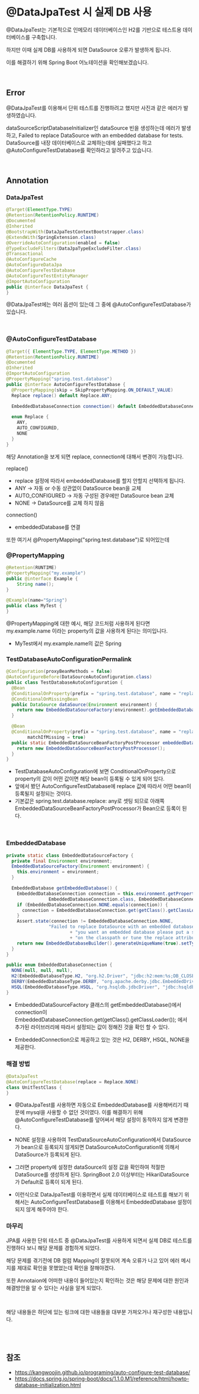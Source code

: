 # @DataJpaTest 시 실제 DB 사용
@DataJpaTest는 기본적으로 인메모리 데이터베이스인 H2를 기반으로 테스트용 데이터베이스를 구축합니다.

하지만 이때 실제 DB를 사용하게 되면 DataSource 오류가 발생하게 됩니다.

이를 해결하기 위해 Spring Boot 어노테이션을 확인해보겠습니다.

<br>

## Error

@DataJpaTest를 이용해서 단위 테스트를 진행하려고 했지만 사진과 같은 에러가 발생하였습니다.

dataSourceScriptDatabaseInitializer인 dataSource 빈을 생성하는데 에러가 발생하고, Failed to replace DataSource with an embedded database for tests. DataSource를 내장 데이터베이스로 교체하는데에 실패했다고 하고 @AutoConfigureTestDatabase를 확인하라고 알려주고 있습니다.

<br>

## Annotation

### DataJpaTest
``` java
@Target(ElementType.TYPE)
@Retention(RetentionPolicy.RUNTIME)
@Documented
@Inherited
@BootstrapWith(DataJpaTestContextBootstrapper.class)
@ExtendWith(SpringExtension.class)
@OverrideAutoConfiguration(enabled = false)
@TypeExcludeFilters(DataJpaTypeExcludeFilter.class)
@Transactional
@AutoConfigureCache
@AutoConfigureDataJpa
@AutoConfigureTestDatabase
@AutoConfigureTestEntityManager
@ImportAutoConfiguration
public @interface DataJpaTest {
}
```
@DataJpaTest에는 여러 옵션이 있는데 그 중에 @AutoConfigureTestDatabase가 있습니다.

<br>

### @AutoConfigureTestDatabase
``` java
@Target({ ElementType.TYPE, ElementType.METHOD })
@Retention(RetentionPolicy.RUNTIME)
@Documented
@Inherited
@ImportAutoConfiguration
@PropertyMapping("spring.test.database")
public @interface AutoConfigureTestDatabase {
  @PropertyMapping(skip = SkipPropertyMapping.ON_DEFAULT_VALUE)
  Replace replace() default Replace.ANY;

  EmbeddedDatabaseConnection connection() default EmbeddedDatabaseConnection.NONE;

  enum Replace {
    ANY,
	AUTO_CONFIGURED,
	NONE
  }
}
```
해당 Annotation을 보게 되면 replace, connection에 대해서 변경이 가능합니다.

replace()
- replace 설정에 따라서 embeddedDatabase를 할지 안할지 선택하게 됩니다.
- ANY -> 자동 or 수동 상관없이 DataSource bean을 교체
- AUTO_CONFIGURED -> 자동 구성된 경우에만 DataSource bean 교체
- NONE -> DataSource를 교체 하지 않음

connection()
- embeddedDatabase를 연결

또한 여기서 @PropertyMapping("spring.test.database")로 되어있는데


### @PropertyMapping
``` java
@Retention(RUNTIME)
@PropertyMapping("my.example")
public @interface Example { 
    String name();
}

@Example(name="Spring")
public class MyTest {
}
```
@PropertyMapping에 대한 예시, 해당 코드처럼 사용하게 된다면 my.example.name 이라는 property의 값을 사용하게 된다는 의미입니다.
- MyTest에서 my.example.name의 값은 Spring


### TestDatabaseAutoConfigurationPermalink
``` java
@Configuration(proxyBeanMethods = false)
@AutoConfigureBefore(DataSourceAutoConfiguration.class)
public class TestDatabaseAutoConfiguration {
  @Bean
  @ConditionalOnProperty(prefix = "spring.test.database", name = "replace", havingValue = "AUTO_CONFIGURED")
  @ConditionalOnMissingBean
  public DataSource dataSource(Environment environment) {
    return new EmbeddedDataSourceFactory(environment).getEmbeddedDatabase();
  }

  @Bean
  @ConditionalOnProperty(prefix = "spring.test.database", name = "replace", havingValue = "ANY",
		matchIfMissing = true)
  public static EmbeddedDataSourceBeanFactoryPostProcessor embeddedDataSourceBeanFactoryPostProcessor() {
    return new EmbeddedDataSourceBeanFactoryPostProcessor();
  }
}
```
- TestDatabaseAutoConfiguration에 보면 ConditionalOnProperty으로 property의 값이 어떤 값이면 해당 bean이 등록될 수 있게 되어 있다.
- 앞에서 봤던 AutoConfigureTestDatabase에 replace 값에 따라서 어떤 bean이 등록될지 설정되는 것이다.
- 기본값은 spring.test.database.replace: any로 셋팅 되므로 아래쪽 EmbeddedDataSourceBeanFactoryPostProcessor가 Bean으로 등록이 된다.

<br>

### EmbeddedDatabase
``` java
private static class EmbeddedDataSourceFactory {
  private final Environment environment;
  EmbeddedDataSourceFactory(Environment environment) {
    this.environment = environment;
  }

  EmbeddedDatabase getEmbeddedDatabase() {
    EmbeddedDatabaseConnection connection = this.environment.getProperty("spring.test.database.connection",
				EmbeddedDatabaseConnection.class, EmbeddedDatabaseConnection.NONE);
    if (EmbeddedDatabaseConnection.NONE.equals(connection)) {
      connection = EmbeddedDatabaseConnection.get(getClass().getClassLoader());
    }
    Assert.state(connection != EmbeddedDatabaseConnection.NONE,
				"Failed to replace DataSource with an embedded database for tests. If "
						+ "you want an embedded database please put a supported one "
						+ "on the classpath or tune the replace attribute of @AutoConfigureTestDatabase.");
    return new EmbeddedDatabaseBuilder().generateUniqueName(true).setType(connection.getType()).build();
  }
}

public enum EmbeddedDatabaseConnection {
  NONE(null, null, null),
  H2(EmbeddedDatabaseType.H2, "org.h2.Driver", "jdbc:h2:mem:%s;DB_CLOSE_DELAY=-1;DB_CLOSE_ON_EXIT=FALSE"),
  DERBY(EmbeddedDatabaseType.DERBY, "org.apache.derby.jdbc.EmbeddedDriver", "jdbc:derby:memory:%s;create=true"),
  HSQL(EmbeddedDatabaseType.HSQL, "org.hsqldb.jdbcDriver", "jdbc:hsqldb:mem:%s");
}

```
- EmbeddedDataSourceFactory 클래스의 getEmbeddedDatabase()에서 connection이 EmbeddedDatabaseConnection.get(getClass().getClassLoader()); 에서 추가된 라이브러리에 따라서 설정되는 값이 정해진 것을 확인 할 수 있다.

- EmbeddedConnection으로 제공하고 있는 것은 H2, DERBY, HSQL, NONE을 제공한다.


### 해결 방법
``` java
@DataJpaTest
@AutoConfigureTestDatabase(replace = Replace.NONE)
class UnitTestClass {
}
```
- @DataJpaTest를 사용하면 자동으로 EmbeddedDatabase를 사용해버리기 때문에 mysql을 사용할 수 없던 것이였다. 이를 해결하기 위해 @AutoConfigureTestDatabase를 덮어써서 해당 설정이 동작하지 않게 변경한다.

- NONE 설정을 사용하여 TestDataSourceAutoConfiguration에서 DataSource가 bean으로 등록되지 않게되면 DataSourceAutoConfiguration에 의해서 DataSource가 등록되게 된다.
- 그러면 property에 설정한 dataSource의 설정 값을 확인하여 적절한 DataSource를 생성하게 된다. SpringBoot 2.0 이상부터는 HikariDataSource가 Default로 등록이 되게 된다.
- 이런식으로 DataJpaTest를 이용하면서 실제 데이터베이스로 테스트를 해보기 위해서는 AutoConfigureTestDatabase를 이용해서 EmbeddedDatabase 설정이 되지 않게 해주어야 한다.


### 마무리
JPA를 사용한 단위 테스트 중 @DataJpaTest를 사용하게 되면서 실제 DB로 테스트를 진행하다 보니 해당 문제를 경험하게 되었다.

해당 문제를 겪기전에 DB 컬럼 Mapping이 잘못되어 계속 오류가 나고 있어 에러 메시지를 제대로 확인을 못했었는데 확인을 잘해야겠다.

또한 Annotaion에 어떠한 내용이 들어있는지 확인하는 것은 해당 문제에 대한 원인과 해결방안을 알 수 있다는 사실을 알게 되었다.

<br>

해당 내용들은 하단에 있는 링크에 대한 내용들을 대부분 가져오거나 재구성한 내용입니다.


<br>
<br>

## 참조
- https://kangwoojin.github.io/programing/auto-configure-test-database/
- https://docs.spring.io/spring-boot/docs/1.1.0.M1/reference/html/howto-database-initialization.html